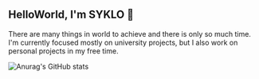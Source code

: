 ## HelloWorld, I'm SYKLO 👋

There are many things in world to achieve and there is only so much time.<br/>
I'm currently focused mostly on university projects, but I also work on personal projects in my free time.

![Anurag's GitHub stats](https://github-readme-stats.vercel.app/api?username=theSYKLO&show_icons=true&theme=aura&hide=prs,issues)
